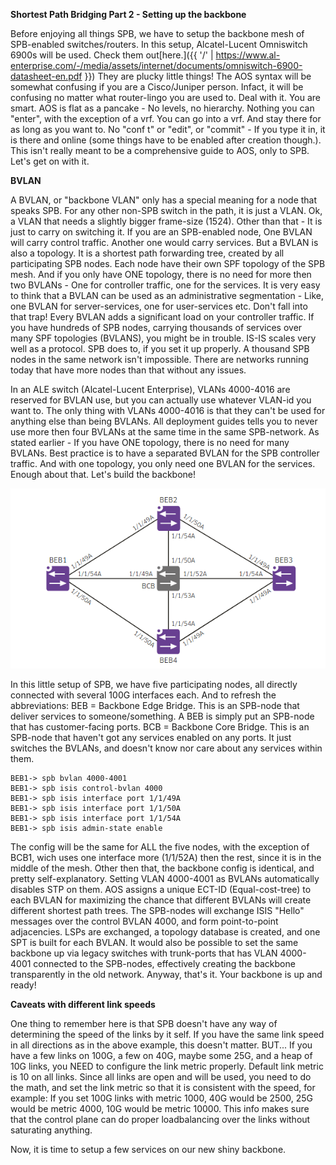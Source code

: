 **Shortest Path Bridging Part 2 - Setting up the backbone**

Before enjoying all things SPB, we have to setup the backbone mesh of SPB-enabled switches/routers. In this setup, Alcatel-Lucent Omniswitch 6900s will be used. Check them out[here.]({{ '/' | https://www.al-enterprise.com/-/media/assets/internet/documents/omniswitch-6900-datasheet-en.pdf }}) They are plucky little things!
The AOS syntax will be somewhat confusing if you are a Cisco/Juniper person. Infact, it will be confusing no matter what router-lingo you are used to. Deal with it. You are smart. AOS is flat as a pancake - No levels, no hierarchy. Nothing you can "enter", with the exception of a vrf. You can go into a vrf. And stay there for as long as you want to. No "conf t" or "edit", or "commit" - If you type it in, it is there and online (some things have to be enabled after creation though.). This isn't really meant to be a comprehensive guide to AOS, only to SPB. Let's get on with it.

**BVLAN**

A BVLAN, or "backbone VLAN" only has a special meaning for a node that speaks SPB. For any other non-SPB switch in the path, it is just a VLAN. Ok, a VLAN that needs a slightly bigger frame-size (1524). Other than that - It is just to carry on switching it. If you are an SPB-enabled node, One BVLAN will carry control traffic. Another one would carry services. But a BVLAN is also a topology. It is a shortest path forwarding tree, created by all participating SPB nodes. Each node have their own SPF topology of the SPB mesh. And if you only have ONE topology, there is no need for more then two BVLANs - One for controller traffic, one for the services. It is very easy to think that a BVLAN can be used as an administrative segmentation - Like, one BVLAN for server-services, one for user-services etc. Don't fall into that trap! Every BVLAN adds a significant load on your controller traffic. If you have hundreds of SPB nodes, carrying thousands of services over many SPF topologies (BVLANS), you might be in trouble. IS-IS scales very well as a protocol. SPB does to, if you set it up properly. A thousand SPB nodes in the same network isn't impossible. There are networks running today that have more nodes than that without any issues. 

In an ALE switch (Alcatel-Lucent Enterprise), VLANs 4000-4016 are reserved for BVLAN use, but you can actually use whatever VLAN-id you want to. The only thing with VLANs 4000-4016 is that they can't be used for anything else than being BVLANs. All deployment guides tells you to never use more then four BVLANs at the same time in the same SPB-network. As stated earlier - If you have ONE topology, there is no need for many BVLANs. Best practice is to have a separated BVLAN for the SPB controller traffic. And with one topology, you only need one BVLAN for the services. Enough about that. Let's build the backbone!

![Topology](/SPB-topology.png)

In this little setup of SPB, we have five participating nodes, all directly connected with several 100G interfaces each. And to refresh the abbreviations: BEB = Backbone Edge Bridge. This is an SPB-node that deliver services to someone/something. A BEB is simply put an SPB-node that has customer-facing ports. BCB = Backbone Core Bridge. This is an SPB-node that haven't got any services enabled on any ports. It just switches the BVLANs, and doesn't know nor care about any services within them.

``` 
BEB1-> spb bvlan 4000-4001
BEB1-> spb isis control-bvlan 4000
BEB1-> spb isis interface port 1/1/49A
BEB1-> spb isis interface port 1/1/50A
BEB1-> spb isis interface port 1/1/54A
BEB1-> spb isis admin-state enable
```
The config will be the same for ALL the five nodes, with the exception of BCB1, wich uses one interface more (1/1/52A) then the rest, since it is in the middle of the mesh. Other then that, the backbone config is identical, and pretty self-explanatory.
Setting VLAN 4000-4001 as BVLANs automatically disables STP on them. AOS assigns a unique ECT-ID (Equal-cost-tree) to each BVLAN for maximizing the chance that different BVLANs will create different shortest path trees. The SPB-nodes will exchange ISIS "Hello" messages over the control BVLAN 4000, and form point-to-point adjacencies. LSPs are exchanged, a topology database is created, and one SPT is built for each BVLAN. It would also be possible to set the same backbone up via legacy switches with trunk-ports that has VLAN 4000-4001 connected to the SPB-nodes, effectively creating the backbone transparently in the old network. Anyway, that's it. Your backbone is up and ready!

**Caveats with different link speeds**

One thing to remember here is that SPB doesn't have any way of determining the speed of the links by it self. If you have the same link speed in all directions as in the above example, this doesn't matter. BUT... If you have a few links on 100G, a few on 40G, maybe some 25G, and a heap of 10G links, you NEED to configure the link metric properly. Default link metric is 10 on all links. Since all links are open and will be used, you need to do the math, and set the link metric so that it is consistent with the speed, for example: 
If you set 100G links with metric 1000, 40G would be 2500, 25G would be metric 4000, 10G would be metric 10000.
This info makes sure that the control plane can do proper loadbalancing over the links without saturating anything.

Now, it is time to setup a few services on our new shiny backbone.
